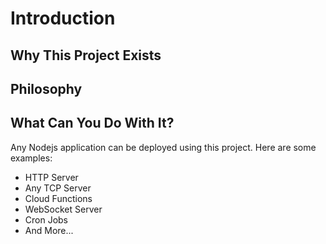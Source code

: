 # Introduction

## Why This Project Exists

## Philosophy

## What Can You Do With It?

Any Nodejs application can be deployed using this project. Here are some examples:

- HTTP Server
- Any TCP Server
- Cloud Functions
- WebSocket Server
- Cron Jobs
- And More...
